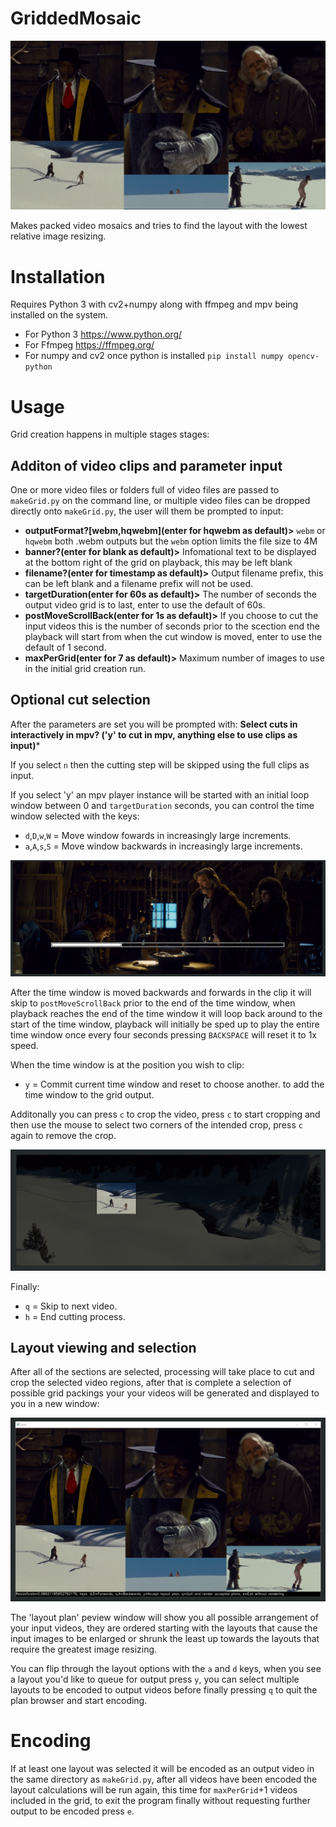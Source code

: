 # GriddedMosaic

![Low res output example](https://raw.githubusercontent.com/dfaker/GriddedMosaic/master/GridOutput.gif)

Makes packed video mosaics and tries to find the layout with the lowest relative image resizing.

# Installation

Requires Python 3 with cv2+numpy along with ffmpeg and mpv being installed on the system.

- For Python 3 https://www.python.org/
- For Ffmpeg https://ffmpeg.org/
- For numpy and cv2 once python is installed `pip install numpy opencv-python`

# Usage

Grid creation happens in multiple stages stages:

## Additon of video clips and parameter input
One or more video files or folders full of video files are passed to `makeGrid.py` on the command line, or multiple video files can be dropped directly onto `makeGrid.py`, the user will them be prompted to input:

- **outputFormat?[webm,hqwebm](enter for hqwebm as default)>** `webm` or `hqwebm` both .webm outputs but the `webm` option limits the file size to 4M
- **banner?(enter for blank as default)>** Infomational text to be displayed at the bottom right of the grid on playback, this may be left blank
- **filename?(enter for timestamp as default)>** Output filename prefix, this can be left blank and a filename prefix will not be used.
- **targetDuration(enter for 60s as default)>** The number of seconds the output video grid is to last, enter to use the default of 60s.
- **postMoveScrollBack(enter for 1s as default)>** If you choose to cut the input videos this is the number of seconds prior to the scection end the playback will start from when the cut window is moved, enter to use the default of 1 second.
- **maxPerGrid(enter for 7 as default)>** Maximum number of images to use in the initial grid creation run.

## Optional cut selection
After the parameters are set you will be prompted with:
**Select cuts in interactively in mpv? ('y' to cut in mpv, anything else to use clips as input)***

If you select `n` then the cutting step will be skipped using the full clips as input.

If you select 'y' an mpv player instance will be started with an initial loop window between 0 and `targetDuration` seconds, you can control the time window selected with the keys:

- `d`,`D`,`w`,`W` = Move window fowards in increasingly large increments.
- `a`,`A`,`s`,`S` = Move window backwards in increasingly large increments.

![Time window selection](https://raw.githubusercontent.com/dfaker/GriddedMosaic/master/UI%20-%20Cut%20Window%20Selection.png?raw=true)

After the time window is moved backwards and forwards in the clip it will skip to `postMoveScrollBack` prior to the end of the time window, when playback reaches the end of the time window it will loop back around to the start of the time window, playback will initially be sped up to play the entire time window once every four seconds pressing `BACKSPACE` will reset it to 1x speed.

When the time window is at the position you wish to clip:
- `y` = Commit current time window and reset to choose another.
to add the time window to the grid output.

Additonally you can press `c` to crop the video, press `c` to start cropping and then use the mouse to select two corners of the intended crop, press `c` again to remove the crop. 

![Crop selection](https://raw.githubusercontent.com/dfaker/GriddedMosaic/master/UI%20-%20Crop%20Selection.png?raw=true)

Finally:
- `q` = Skip to next video.
- `h` = End cutting process.

## Layout viewing and selection

After all of the sections are selected, processing will take place to cut and crop the selected video regions, after that is complete a selection of possible grid packings your your videos will be generated and displayed to you in a new window:

![Layout Plan Selection](https://raw.githubusercontent.com/dfaker/GriddedMosaic/master/UI%20-%20Layout%20Plan%20Selection.png?raw=true)

The 'layout plan' peview window will show you all possible arrangement of your input videos, they are ordered starting with the layouts that cause the input images to be enlarged or shrunk the least up towards the layouts that require the greatest image resizing.

You can flip through the layout options with the `a` and `d` keys, when you see a layout you'd like to queue for output press `y`, you can select multiple layouts to be encoded to output videos before finally pressing `q` to quit the plan browser and start encoding.

# Encoding
If at least one layout was selected it will be encoded as an output video in the same directory as `makeGrid.py`, after all videos have been encoded the layout calculations will be run again, this time for `maxPerGrid`+1 videos included in the grid, to exit the program finally without requesting further output to be encoded press `e`.
